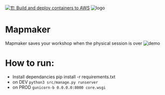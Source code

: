 [![🏗 Build and deploy containers to AWS](https://github.com/two-trick-pony-NL/mapmaker/actions/workflows/deploy.yml/badge.svg)](https://github.com/two-trick-pony-NL/mapmaker/actions/workflows/deploy.yml)
![logo](https://user-images.githubusercontent.com/71013416/223648375-3462132b-9e69-4ce6-b8d6-3ace8256adbd.png)

# Mapmaker
Mapmaker saves your workshop when the physical session is over
![demo](https://user-images.githubusercontent.com/71013416/223648277-8662e657-6e8e-42ae-b34f-c9070de68917.jpeg)

# How to run: 
- Install dependancies pip install -r requirements.txt
- on DEV `python3 src/manage.py runserver`
- on PROD `gunicorn-b 0.0.0.0:8000 core.wsgi`
